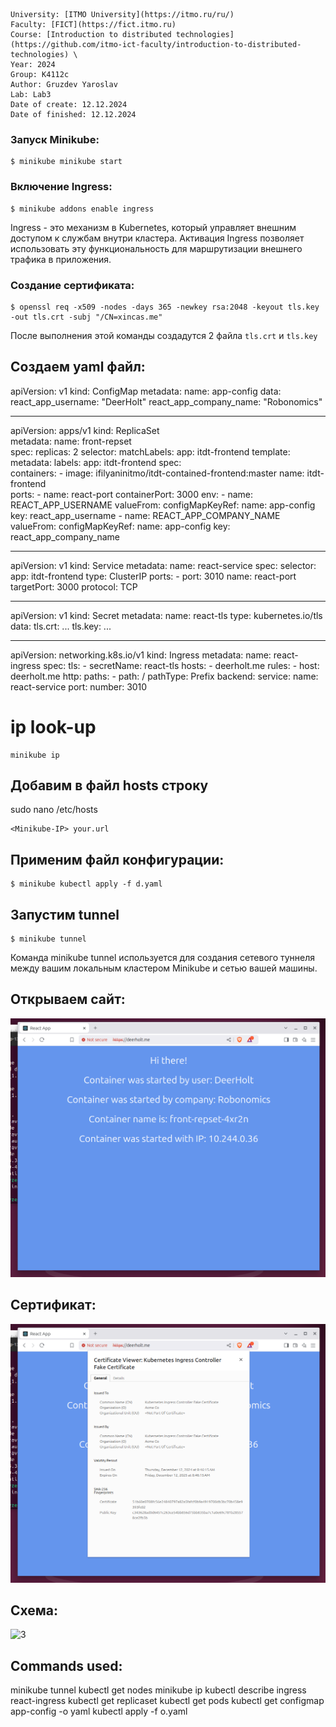 ```
University: [ITMO University](https://itmo.ru/ru/) 
Faculty: [FICT](https://fict.itmo.ru) 
Course: [Introduction to distributed technologies](https://github.com/itmo-ict-faculty/introduction-to-distributed-technologies) \
Year: 2024
Group: K4112c
Author: Gruzdev Yaroslav
Lab: Lab3
Date of create: 12.12.2024
Date of finished: 12.12.2024
```

### Запуск Minikube:
```
$ minikube minikube start
```

### Включение Ingress:
```
$ minikube addons enable ingress
```

Ingress - это механизм в Kubernetes, который управляет внешним доступом к службам внутри кластера. Активация Ingress позволяет использовать эту функциональность для маршрутизации внешнего трафика в приложения.

### Создание сертификата:
```
$ openssl req -x509 -nodes -days 365 -newkey rsa:2048 -keyout tls.key -out tls.crt -subj "/CN=xincas.me"
```

После выполнения этой команды создадутся 2 файла `tls.crt` и `tls.key`

## Создаем yaml файл:
apiVersion: v1
kind: ConfigMap
metadata:
  name: app-config
data:
  react_app_username: "DeerHolt"
  react_app_company_name: "Robonomics"


---

apiVersion: apps/v1
kind: ReplicaSet                                            
metadata:
  name: front-repset                   
spec:
  replicas: 2
  selector:
    matchLabels:
      app: itdt-frontend
  template:
    metadata:
      labels:
        app: itdt-frontend
    spec:                                      
      containers:
        - image: ifilyaninitmo/itdt-contained-frontend:master
          name: itdt-frontend                           
          ports:
          - name: react-port
            containerPort: 3000
          env:
            - name: REACT_APP_USERNAME
              valueFrom:
                configMapKeyRef:
                  name: app-config
                  key: react_app_username
            - name: REACT_APP_COMPANY_NAME
              valueFrom:
                configMapKeyRef:
                  name: app-config
                  key: react_app_company_name

---


apiVersion: v1
kind: Service
metadata:
  name: react-service
spec:
  selector:
    app: itdt-frontend
  type: ClusterIP
  ports:
    - port: 3010
      name: react-port
      targetPort: 3000
      protocol: TCP

---

apiVersion: v1
kind: Secret
metadata:
  name: react-tls
type: kubernetes.io/tls
data:
  tls.crt: ...
  tls.key: ...

---

apiVersion: networking.k8s.io/v1
kind: Ingress
metadata:
  name: react-ingress
spec:
  tls:
    - secretName: react-tls
      hosts:
        - deerholt.me
  rules:
    - host: deerholt.me
      http:
        paths:
          - path: /
            pathType: Prefix
            backend:
              service:
                name: react-service
                port:
                  number: 3010

# ip look-up
```
minikube ip
```

## Добавим в файл hosts строку

sudo nano /etc/hosts

```
<Minikube-IP> your.url
```

## Применим файл конфигурации:
```
$ minikube kubectl apply -f d.yaml
```

## Запустим tunnel 
```
$ minikube tunnel
```

Команда minikube tunnel используется для создания сетевого туннеля между вашим локальным кластером Minikube и сетью вашей машины.

## Открываем сайт:
![1](images/image1.png)

## Сертификат:
![2](images/image2.png)

## Схема:
![3](images/image3.drawio.png)

## Сommands used:
minikube tunnel
kubectl get nodes
minikube ip
kubectl describe ingress react-ingress
kubectl get replicaset
kubectl get pods
kubectl get configmap app-config -o yaml
kubectl apply -f o.yaml
